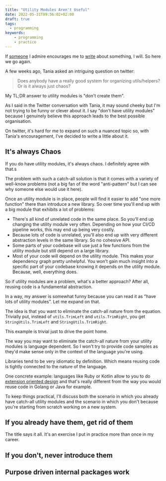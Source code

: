 ```yaml
---
title: "Utility Modules Aren't Useful"
date: 2022-05-31T09:56:02+02:00
draft: true
tags:
  - programming
keywords:
    - programming
    - practice
---
```


If [someone](https://twitter.com/taniarascia) I admire encourages me to
[write](https://twitter.com/taniarascia/status/1522337429881081856) about
something, I will. So here we go again.

A few weeks ago, Tania asked an intriguing question on twitter:

> Does anybody have a really good system for organizing utils/helpers? Or is it
> always just chaos?

My TL;DR answer to utility modules is "don't create them".

As I said in the Twitter conversation with Tania, it may sound cheeky but I'm
not trying to be funny or clever about it. I say "don't have utility modules"
because I genuinely believe this approach leads to the best possible organisation.

On twitter, it's hard for me to expand on such a nuanced topic so, with Tania's
encouragement, I've decided to write a little about it.

## It's always Chaos

If you do have utility modules, it's always chaos. I definitely agree with that.s

The problem with such a catch-all solution is that it comes with a variety of
well-know problems (not a big fan of the word "anti-pattern" but I can see why
someone else would use it here).

Once an utility module is in place, people will find it easier to add "one more
function" there than introduce a new library. So over time you'll end up with a
big module that exhibits a lot of problems:

- There's all kind of unrelated code in the same place. So you'll end up
  changing the utility module very often. Depending on how your CI/CD pipeline
  works, this may end up being very costly.
- Because lots of code is unrelated, you'll also end up with very different
  abstraction levels in the same library. So no cohesive API.
- Some parts of your codebase will use just a few functions from the utility
  module but still depend on a large library.
- Most of your code will depend on the utility module. This makes your
  dependency graph pretty unhelpful. You won't gain much insight into a specific
  part of your codebase knowing it depends on the utility module. Because, well,
  everything does.

So if utility modules are a problem, what's a better approach? After all,
reusing code is a fundamental abstraction.

In a way, my answer is somewhat funny because you can read it as "have lots of
utility modules". Let me expand on that.

The idea is that you want to eliminate the catch-all nature from the equation.
Trivially put, instead of `utils.TrimLeft` and `utils.TrimRight`, you get
`StringUtils.TrimLeft` and `StringUtils.TrimRight`.

This example is trivial just to drive the point home.

The way you may want to eliminate the catch-all nature from your utility modules
is language dependent. So I won't try to provide code samples as they'd make
sense only in the context of the language you're using.

Libraries tend to be very idiomatic by definition. Which means reusing code is
tightly connected to the nature of the language.


One concrete example: languages like Ruby or Kotlin allow to you to do
[extension oriented
design](https://elizarov.medium.com/extension-oriented-design-13f4f27deaee) and
that's really different from the way you would reuse code in Golang or Java for
example.

To keep things practical, I'll discuss both the scenario in which you already
have catch-all utility modules and the scenario in which you don't because
you're starting from scratch working on a new system.

## If you already have them, get rid of them

The title says it all. It's an exercise I put in practice more than once in my
career.

## If you don't, never introduce them

## Purpose driven internal packages work
